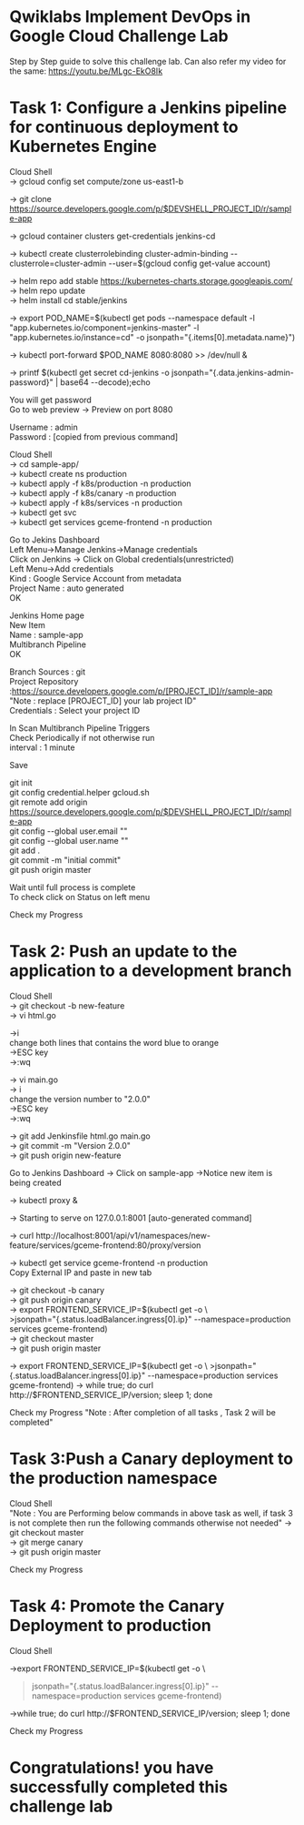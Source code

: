 # Qwiklabs Implement DevOps in Google Cloud Challenge Lab

Step by Step guide to solve this challenge lab. Can also refer my video for the same: https://youtu.be/MLgc-EkO8Ik

# Task 1: Configure a Jenkins pipeline for continuous deployment to Kubernetes Engine

Cloud Shell                                         
-> gcloud config set compute/zone us-east1-b                                               

-> git clone https://source.developers.google.com/p/$DEVSHELL_PROJECT_ID/r/sample-app                                     

-> gcloud container clusters get-credentials jenkins-cd                                                                          

-> kubectl create clusterrolebinding cluster-admin-binding --clusterrole=cluster-admin --user=$(gcloud config get-value account)                                                    

-> helm repo add stable https://kubernetes-charts.storage.googleapis.com/                                                                      
-> helm repo update                             
-> helm install cd stable/jenkins                                                       

-> export POD_NAME=$(kubectl get pods --namespace default -l "app.kubernetes.io/component=jenkins-master" -l "app.kubernetes.io/instance=cd" -o jsonpath="{.items[0].metadata.name}")                                 

-> kubectl port-forward $POD_NAME 8080:8080 >> /dev/null &                                             

-> printf $(kubectl get secret cd-jenkins -o jsonpath="{.data.jenkins-admin-password}" | base64 --decode);echo                                                                   

You will get password                               
Go to web preview -> Preview on port 8080                   
 
Username : admin                                          
Password : [copied from previous command]                               

Cloud Shell                                        
-> cd sample-app/                            
-> kubectl create ns production                                
-> kubectl apply -f k8s/production -n production                             
-> kubectl apply -f k8s/canary -n production                         
-> kubectl apply -f k8s/services -n production                         
-> kubectl get svc                                     
-> kubectl get services gceme-frontend -n production                                        

Go to Jekins Dashboard                                      
Left Menu->Manage Jenkins->Manage credentials                       
Click on Jenkins -> Click on Global credentials(unrestricted)                                            
Left Menu->Add credentials                                
Kind : Google Service Account from metadata                                  
Project Name : auto generated                                   
OK                               

Jenkins Home page                  
New Item                           
Name : sample-app                              
Multibranch Pipeline                              
OK                                    

Branch Sources : git                                            
Project Repository :https://source.developers.google.com/p/[PROJECT_ID]/r/sample-app                                
"Note : replace [PROJECT_ID] your lab project ID"                                    
Credentials : Select your project ID                                   

In Scan Multibranch Pipeline Triggers                                             
Check Periodically if not otherwise run                                  
interval : 1 minute                                    

Save                               

git init                                    
git config credential.helper gcloud.sh                                                                        
git remote add origin https://source.developers.google.com/p/$DEVSHELL_PROJECT_ID/r/sample-app                                         
git config --global user.email "<user email>"                                       
git config --global user.name "<user name>"                                 
git add .                                          
git commit -m "initial commit"                   
git push origin master                                       

Wait until full process is complete                                               
To check click on Status on left menu                                      

Check my Progress                                              

# Task 2: Push an update to the application to a development branch
Cloud Shell                            
-> git checkout -b new-feature                                
-> vi html.go                       

->i                             
change both lines that contains the word blue to orange                            
->ESC key                                      
->:wq                      

-> vi main.go                              
-> i                                       
change the version number to "2.0.0"                                   
->ESC key                                  
->:wq                                

-> git add Jenkinsfile html.go main.go                           
-> git commit -m "Version 2.0.0"                              
-> git push origin new-feature                                

Go to Jenkins Dashboard -> Click on sample-app ->Notice new item is being created                                                

-> kubectl proxy &                                                                    

-> Starting to serve on 127.0.0.1:8001 [auto-generated command]                                           

-> curl http://localhost:8001/api/v1/namespaces/new-feature/services/gceme-frontend:80/proxy/version                                                  

-> kubectl get service gceme-frontend -n production                                                              
Copy External IP and paste in new tab                                     

-> git checkout -b canary                                              
-> git push origin canary                                             
-> export FRONTEND_SERVICE_IP=$(kubectl get -o \                                      
      >jsonpath="{.status.loadBalancer.ingress[0].ip}" --namespace=production services gceme-frontend)                    
-> git checkout master                                                                                       
-> git push origin master                                     

-> export FRONTEND_SERVICE_IP=$(kubectl get -o \                                      
          >jsonpath="{.status.loadBalancer.ingress[0].ip}" --namespace=production services gceme-frontend)                                   
-> while true; do curl http://$FRONTEND_SERVICE_IP/version; sleep 1; done                                          


Check my Progress   "Note : After completion of all tasks , Task 2 will be completed"                                                                  

# Task 3:Push a Canary deployment to the production namespace                                                 

Cloud Shell                                                          
"Note : You are Performing below commands in above task as well, if task 3 is not complete then run the following commands otherwise not needed"
-> git checkout master                                                  
-> git merge canary                                            
-> git push origin master                                       

Check my Progress                                                  

# Task 4: Promote the Canary Deployment to production

Cloud Shell                                                       

->export FRONTEND_SERVICE_IP=$(kubectl get -o \                                         

>jsonpath="{.status.loadBalancer.ingress[0].ip}" --namespace=production services gceme-frontend)                                    

->while true; do curl http://$FRONTEND_SERVICE_IP/version; sleep 1; done                                 

Check my Progress                                                           

# Congratulations! you have successfully completed this challenge lab
